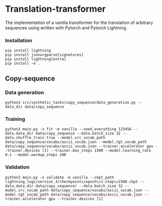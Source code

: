 # Translation-transformer
The implementation of a vanilla transformer for the translation of arbitrary sequences using written with Pytorch and
Pytorch Lightning.

### Installation
```
pip install lightning
pip install jsonargparse[signatures]
pip install lightning[extra]
pip install -e .
```

## Copy-sequence

### Data generation
```
python3 src/synthetic_tasks/copy_sequence/data_generation.py --data_dir data/copy_sequence
```

### Training
```
python3 main.py -s fit -m vanilla --seed_everything 123456 --data.data_dir data/copy_sequence --data.batch_size 32 --data.shuffle_train true --model.src_vocab_path data/copy_sequence/vocabs/ascii_vocab.json --model.tgt_vocab_path data/copy_sequence/vocabs/ascii_vocab.json --trainer.accelerator gpu --trainer.devices [1] --trainer.max_steps 1500 --model.learning_rate 0.1 --model.warmup_steps 200
```

### Validation
```
python3 main.py -s validate -m vanilla --ckpt_path lightning_logs/version_3/checkpoints/epoch\=1-step\=1500.ckpt --data.data_dir data/copy_sequence/ --data.batch_size 32 --model.src_vocab_path data/copy_sequence/vocabs/ascii_vocab.json --model.tgt_vocab_path data/copy_sequence/vocabs/ascii_vocab.json --trainer.accelerator gpu --trainer.devices [1]
```